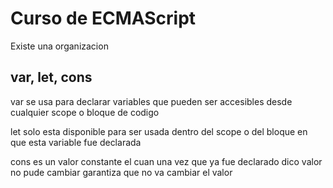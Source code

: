 # Curso de ECMAScript

Existe una organizacion

## var, let, cons

var se usa para declarar variables que pueden ser accesibles desde cualquier scope o bloque de codigo

let solo esta disponible para ser usada dentro del scope o del bloque en que esta variable fue declarada

cons es un valor constante el cuan una vez que ya fue declarado dico valor no pude cambiar garantiza que no va cambiar el valor
